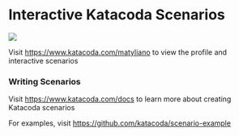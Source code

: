 # Interactive Katacoda Scenarios

[![](http://shields.katacoda.com/katacoda/matyliano/count.svg)](https://www.katacoda.com/matyliano "Get your profile on Katacoda.com")

Visit https://www.katacoda.com/matyliano to view the profile and interactive scenarios

### Writing Scenarios
Visit https://www.katacoda.com/docs to learn more about creating Katacoda scenarios

For examples, visit https://github.com/katacoda/scenario-example
